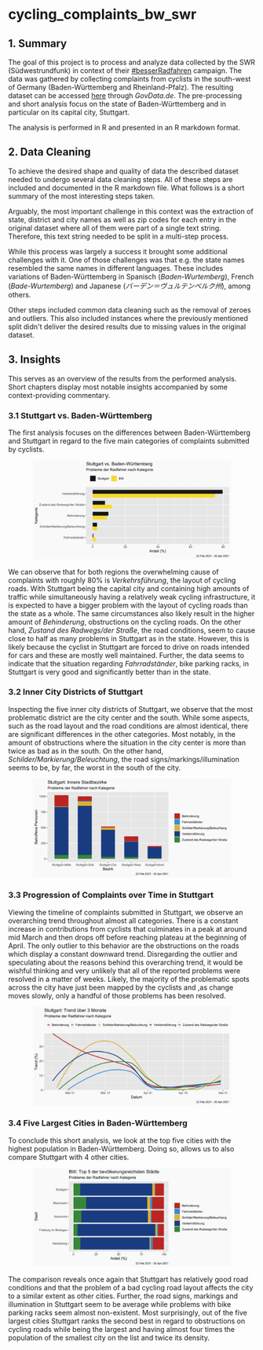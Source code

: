 # cycling_complaints_bw_swr

## 1. Summary
The goal of this project is to process and analyze data collected by the SWR (Südwestrundfunk) in context of their [#besserRadfahren](https://www.swr.de/radfahren/besser-radfahren-im-suedwesten-106.html) campaign. The data was gathered by collecting complaints from cyclists in the south-west of Germany (Baden-Württemberg and Rheinland-Pfalz). The resulting dataset can be accessed [here](https://www.govdata.de/web/guest/daten/-/details/besserradfahren-swr-umfrage) through _GovData.de_.
The pre-processing and short analysis focus on the state of Baden-Württemberg and in particular on its capital city, Stuttgart.

The analysis is performed in R and presented in an R markdown format.

## 2. Data Cleaning
To achieve the desired shape and quality of data the described dataset needed to undergo several data cleaning steps. All of these steps are included and documented in the R markdown file. What follows is a short summary of the most interesting steps taken.

Arguably, the most important challenge in this context was the extraction of state, district and city names as well as zip codes for each entry in the original dataset where all of them were part of a single text string. Therefore, this text string needed to be split in a multi-step process.

While this process was largely a success it brought some additional challenges with it. One of those challenges was that e.g. the state names resembled the same names in different languages. These includes variations of Baden-Württemberg in Spanisch (_Baden-Wurtemberg_), French (_Bade-Wurtemberg_) and Japanese (_バーデン＝ヴュルテンベルク州_), among others.

Other steps included common data cleaning such as the removal of zeroes and outliers. This also included instances where the previously mentioned split didn't deliver the desired results due to missing values in the original dataset. 

## 3. Insights
This serves as an overview of the results from the performed analysis. Short chapters display most notable insights accompanied by some context-providing commentary.

### 3.1 Stuttgart vs. Baden-Württemberg
The first analysis focuses on the differences between Baden-Württemberg and Stuttgart in regard to the five main categories of complaints submitted by cyclists.

<p align="center">
  <img src="images/1_stuttgart_vs_bw.png" width="80%" />
</p>

We can observe that for both regions the overwhelming cause of complaints with roughly 80% is _Verkehrsführung_, the layout of cycling roads. With Stuttgart being the capital city and containing high amounts of traffic while simultaneously having a relatively weak cycling infrastructure, it is expected to have a bigger problem with the layout of cycling roads than the state as a whole. The same circumstances also likely result in the higher amount of _Behinderung_, obstructions on the cycling roads.
On the other hand, _Zustand des Radwegs/der Straße_, the road conditions, seem to cause close to half as many problems in Stuttgart as in the state. However, this is likely because the cyclist in Stuttgart are forced to drive on roads intended for cars and these are mostly well maintained.
Further, the data seems to indicate that the situation regarding _Fahrradständer_, bike parking racks, in Stuttgart is very good and significantly better than in the state.

### 3.2 Inner City Districts of Stuttgart
Inspecting the five inner city districts of Stuttgart, we observe that the most problematic district are the city center and the south. While some aspects, such as the road layout and the road conditions are almost identical, there are significant differences in the other categories. Most notably, in the amount of obstructions where the situation in the city center is more than twice as bad as in the south. On the other hand, _Schilder/Markierung/Beleuchtung_, the road signs/markings/illumination seems to be, by far, the worst in the south of the city.

<p align="center">
  <img src="images/2_stuttgart_inner_dist.png" width="80%" />
</p>
 
### 3.3 Progression of Complaints over Time in Stuttgart
Viewing the timeline of complaints submitted in Stuttgart, we observe an overarching trend throughout almost all categories. There is a constant increase in contributions from cyclists that culminates in a peak at around mid March and then drops off before reaching plateau at the beginning of April. The only outlier to this behavior are the obstructions on the roads which display a constant downward trend.
Disregarding the outlier and speculating about the reasons behind this overarching trend, it would be wishful thinking and very unlikely that all of the reported problems were resolved in a matter of weeks. Likely, the majority of the problematic spots across the city have just been mapped by the cyclists and ,as change moves slowly, only a handful of those problems has been resolved.

<p align="center">
  <img src="images/3_stuttgart_trend.png" width="80%" />
</p>

### 3.4 Five Largest Cities in Baden-Württemberg

To conclude this short analysis, we look at the top five cities with the highest population in Baden-Württemberg. Doing so, allows us to also compare Stuttgart with 4 other cities.

<p align="center">
  <img src="images/4_bw_top5.png" width="80%" />
</p>

The comparison reveals once again that Stuttgart has relatively good road conditions and that the problem of a bad cycling road layout affects the city to a similar extent as other cities. Further, the road signs, markings and illumination in Stuttgart seem to be average while problems with bike parking racks seem almost non-existent. Most surprisingly, out of the five largest cities Stuttgart ranks the second best in regard to obstructions on cycling roads while being the largest and having almost four times the population of the smallest city on the list and twice its density.
